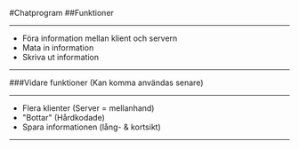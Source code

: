 #Chatprogram
##Funktioner
****
- Föra information mellan klient och servern 
- Mata in information 
- Skriva ut information

****
###Vidare funktioner 
(Kan komma användas senare)
****
- Flera klienter (Server = mellanhand)
- "Bottar" (Hårdkodade)
- Spara informationen (lång- & kortsikt)
****